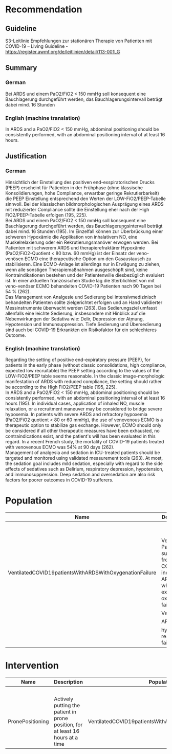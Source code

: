 Recommendation
==============

Guideline
---------

S3-Leitlinie Empfehlungen zur stationären Therapie von Patienten mit COVID-19 – Living Guideline - <https://register.awmf.org/de/leitlinien/detail/113-001LG>

Summary
-------

### German

Bei ARDS und einem PaO2/FiO2 < 150 mmHg soll konsequent eine Bauchlagerung durchgeführt werden, das Bauchlagerungsintervall beträgt dabei mind. 16 Stunden 

### English (machine translation)

In ARDS and a PaO2/FiO2 < 150 mmHg, abdominal positioning should be consistently performed, with an abdominal positioning interval of at least 16 hours. 

Justification
-------------

### German

Hinsichtlich der Einstellung des positiven end-exspiratorischen Drucks (PEEP) erscheint für Patienten in der Frühphase (ohne klassische Konsolidierungen, hohe Compliance, erwartbar geringe Rekrutierbarkeit) die PEEP Einstellung entsprechend den Werten der LOW-FiO2/PEEP-Tabelle sinnvoll. Bei der klassischen bildmorphologischen Ausprägung eines ARDS mit reduzierter Compliance sollte die Einstellung eher nach der High FiO2/PEEP-Tabelle erfolgen (195, 225).  
Bei ARDS und einem PaO2/FiO2 < 150 mmHg soll konsequent eine Bauchlagerung durchgeführt werden, das Bauchlagerungsintervall beträgt dabei mind. 16 Stunden (195). Im Einzelfall können zur Überbrückung einer schweren Hypoxämie die Applikation von inhalativem NO, eine Muskelrelaxierung oder ein Rekrutierungsmanöver erwogen werden. Bei Patienten mit schwerem ARDS und therapierefraktärer Hypoxämie (PaO2/FiO2-Quotient < 80 bzw. 60 mmHg) ist der Einsatz der veno-venösen ECMO eine therapeutische Option um den Gasaustausch zu stabilisieren. Eine ECMO-Anlage ist allerdings nur in Erwägung zu ziehen, wenn alle sonstigen Therapiemaßnahmen ausgeschöpft sind, keine Kontraindikationen bestehen und der Patientenwille diesbezüglich evaluiert ist. In einer aktuellen französischen Studie lag die Sterblichkeit von mit veno-venöser ECMO behandelten COVID-19 Patienten nach 90 Tagen bei 54 % (262).  
Das Management von Analgesie und Sedierung bei intensivmedizinisch behandelten Patienten sollte zielgerichtet erfolgen und an Hand validierter Messinstrumente überwacht werden (263). Das Sedierungsziel umfasst allenfalls eine leichte Sedierung, insbesondere mit Hinblick auf die Nebenwirkungen der Sedativa wie: Delir, Depression der Atmung, Hypotension und Immunsuppression. Tiefe Sedierung und Übersedierung sind auch bei COVID-19 Erkrankten ein Risikofaktor für ein schlechteres Outcome.

### English (machine translation)

Regarding the setting of positive end-expiratory pressure (PEEP), for patients in the early phase (without classic consolidations, high compliance, expected low recruitable) the PEEP setting according to the values of the LOW-FiO2/PEEP table seems reasonable. In the classic image-morphologic manifestation of ARDS with reduced compliance, the setting should rather be according to the High FiO2/PEEP table (195, 225).  
In ARDS and a PaO2/FiO2 < 150 mmHg, abdominal positioning should be consistently performed, with an abdominal positioning interval of at least 16 hours (195). In individual cases, application of inhaled NO, muscle relaxation, or a recruitment maneuver may be considered to bridge severe hypoxemia. In patients with severe ARDS and refractory hypoxemia (PaO2/FiO2 quotient < 80 or 60 mmHg), the use of venovenous ECMO is a therapeutic option to stabilize gas exchange. However, ECMO should only be considered if all other therapeutic measures have been exhausted, no contraindications exist, and the patient's will has been evaluated in this regard. In a recent French study, the mortality of COVID-19 patients treated with venovenous ECMO was 54% at 90 days (262).  
Management of analgesia and sedation in ICU-treated patients should be targeted and monitored using validated measurement tools (263). At most, the sedation goal includes mild sedation, especially with regard to the side effects of sedatives such as Delirium, respiratory depression, hypotension, and immunosuppression. Deep sedation and oversedation are also risk factors for poorer outcomes in COVID-19 sufferers.

Population
==========



| Name | Description | Criteria |
| --- | --- | --- |
|  |  | Inclusion  / Exclusion  | Name | Category | definition.type | definition.value |
| VentilatedCOVID19patientsWithARDSWithOxygenationFailure | Ventilated Patients suffering from COVID-19 induced ARDS which exhibit oxygenation failure |  | COVID-19 | Condition | SCT [404684003 "Clinical finding (finding)](https://browser.ihtsdotools.org/?perspective=full&conceptId1=404684003&edition=MAIN/2022-04-30&release=&languages=en)" | $sct#840539006 "Disease caused by severe acute respiratory syndrome coronavirus 2 (disorder)" |
|  | Ventilated | Procedure | SCT [71388002 "Procedure (procedure)](https://browser.ihtsdotools.org/?perspective=full&conceptId1=71388002&edition=MAIN/2022-05-31&release=&languages=en)" | $sct#40617009 "Artificial ventilation (regime/therapy)" |
|  | ARDS | Condition | SCT [404684003 "Clinical finding (finding)](https://browser.ihtsdotools.org/?perspective=full&conceptId1=404684003&edition=MAIN/2022-04-30&release=&languages=en)" | $sct#67782005 "Acute respiratory distress syndrome (disorder)" |
|  | hypoxic respiratory failure | laboratory | $loinc#50984-4 "Horowitz index in Arterial blood" | Horowitz (=oxygenation) index lower than 150 mmHg |

Intervention
============



| Name | Description | Population | Action/Activities |
| --- | --- | --- | --- |
|  |  |  | Name | Type | Action.code | Timing |
| PronePositioning | Actively putting the patient in prone position, for at least 16 hours at a time | VentilatedCOVID19patientsWithARDSWithOxygenationFailure | prone positioning | bodyPositioning | $sct#431182000 "Placing subject in prone position (procedure)" | >= 16h |

  


